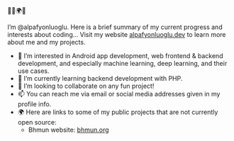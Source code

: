 👋🏻🌍❕

I’m @alpafyonluoglu. Here is a brief summary of my current progress and interests about coding... Visit my website [alpafyonluoglu.dev](https://alpafyonluoglu.dev) to learn more about me and my projects.


- 👀 I’m interested in Android app development, web frontend & backend development, and especially machine learning, deep learning, and their use cases.
- 🌱 I’m currently learning backend development with PHP.
- 💞️ I’m looking to collaborate on any fun project!
- 📫 You can reach me via email or social media addresses given in my profile info.
- 🌍 Here are links to some of my public projects that are not currently open source:
  - Bhmun website: [bhmun.org](https://bhmun.org)
